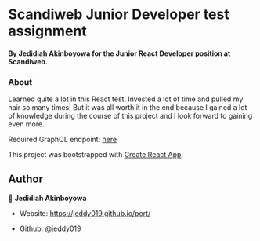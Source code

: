 # Scandiweb Junior Developer test assignment

#### By Jedidiah Akinboyowa for the Junior React Developer position at Scandiweb.

### About

Learned quite a lot in this React test. Invested a lot of time and pulled my hair so many times! But it was all worth it in the end because I gained a lot of knowledge during the course of this project and I look forward to gaining even more.

Required GraphQL endpoint: [here](https://github.com/scandiweb/junior-react-endpoint)

This project was bootstrapped with [Create React App](https://github.com/facebook/create-react-app).

## Author

👤 **Jedidiah Akinboyowa**

- Website: https://jeddy019.github.io/port/

- Github: [@jeddy019](https://github.com/jeddy019)

